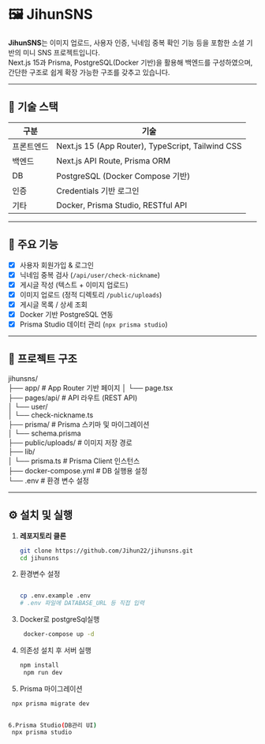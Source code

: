 # 🖼️ JihunSNS

**JihunSNS**는 이미지 업로드, 사용자 인증, 닉네임 중복 확인 기능 등을 포함한 소셜 기반의 미니 SNS 프로젝트입니다.  
Next.js 15과 Prisma, PostgreSQL(Docker 기반)을 활용해 백엔드를 구성하였으며, 간단한 구조로 쉽게 확장 가능한 구조를 갖추고 있습니다.

---

## 🚀 기술 스택

| 구분 | 기술 |
|------|------|
| 프론트엔드 | Next.js 15 (App Router), TypeScript, Tailwind CSS |
| 백엔드 | Next.js API Route, Prisma ORM |
| DB | PostgreSQL (Docker Compose 기반) |
| 인증 | Credentials 기반 로그인 |
| 기타 | Docker, Prisma Studio, RESTful API |

---

## 📸 주요 기능

- [x] 사용자 회원가입 & 로그인
- [x] 닉네임 중복 검사 (`/api/user/check-nickname`)
- [x] 게시글 작성 (텍스트 + 이미지 업로드)
- [x] 이미지 업로드 (정적 디렉토리 `/public/uploads`)
- [x] 게시글 목록 / 상세 조회
- [x] Docker 기반 PostgreSQL 연동
- [x] Prisma Studio 데이터 관리 (`npx prisma studio`)

---

## 📂 프로젝트 구조

jihunsns/                                                           
├── app/                      # App Router 기반 페이지
│   └── page.tsx                                       
├── pages/api/               # API 라우트 (REST API)                    
│   └── user/                          
│       └── check-nickname.ts                             
├── prisma/                  # Prisma 스키마 및 마이그레이션                     
│   └── schema.prisma                              
├── public/uploads/          # 이미지 저장 경로                           
├── lib/                    
│   └── prisma.ts             # Prisma Client 인스턴스                      
├── docker-compose.yml       # DB 실행용 설정                       
└── .env                     # 환경 변수 설정               

---

## ⚙️ 설치 및 실행

1. **레포지토리 클론**
   ```bash
   git clone https://github.com/Jihun22/jihunsns.git
   cd jihunsns

2. 환경변수 설정 
    ```bash

    cp .env.example .env
    # .env 파일에 DATABASE_URL 등 직접 입력        

3. Docker로 postgreSql실행
   ```bash
    docker-compose up -d
   
4. 의존성 설치 후 서버 실행 
   ```bash
   npm install
    npm run dev
   
5. Prisma 마이그레이션
 ```bash
  npx prisma migrate dev
  
 
 6.Prisma Studio(DB관리 UI)
  npx prisma studio